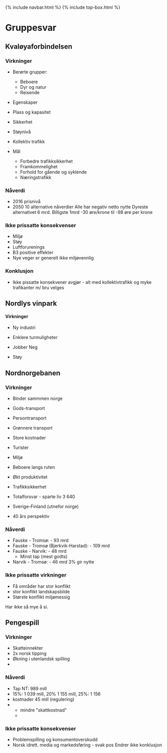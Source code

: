 {% include navbar.html %}  {% include top-box.html %} 

# Gruppesvar

## Kvaløyaforbindelsen

### Virkninger
* Berørte grupper:
  * Beboere
  * Dyr og natur
  * Reisende

*  Egenskaper
  * Plass og kapasitet
  * Sikkerhet
  * Støynivå
  * Kollektiv trafikk

* Mål
  * Forbedre trafikksikkerhet
  * Framkommelighet
  * Forhold for gående og syklende
  * Næringstrafikk
 
### Nåverdi
* 2016 prisnivå
* 2050
10 alternative nåverdier
Alle har negativ netto nytte
Dyreste alternativet 6 mrd.
Billigste 1mrd
-30 øre/krone til -98 øre per krone

### Ikke prissatte konsekvenser
* Miljø
* Støy
* Luftforurenings
* B3 positive effekter
* Nye veger er generelt ikke miljøvennlig
  
### Konklusjon
* Ikke pissatte konsekvener avgjør - alt med kollektivtrafikk og myke trafikanter m/ bru velges
  
 
## Nordlys vinpark
#### Virkninger
* Ny industri
* Enklere turmuligheter
* Jobber
  Neg

* Støy

## Nordnorgebanen
### Virkninger
* Binder sammmen norge
* Gods-transport
* Persontransport
* Grønnere transport
* Store kostnader
* Turister
* Miljø
* Beboere langs ruten

* Økt produktivitet
* Trafikksikkerhet

* Totalforsvar - sparte liv 3 640 
* Sverige-Finland (utnefor norge)
* 40 års perspektiv

### Nåverdi
* Fauske - Tromsø: - 93 mrd
* Fauske - Tromsø (Bjerkvik-Harstad): - 109 mrd
* Fauske - Narvik: - 48 mrd
  * Minst tap (mest godts)
* Narvik - Tromsø: - 46 mrd
3% gir nytte

### Ikke prissatte virkninger
* Få områder har stor konflikt
* stor konflikt landskapsbilde
* Største konflikt miljømessig

Har ikke så mye å si.
  
## Pengespill

### Virkninger
* Skatteinnekter
* 2x norsk tipping
* Økning i utenlandsk spilling
* 
### Nåverdi
* Tap NT: 989 mill
* 15%: 1 039 mill, 20% 1 155 mill, 25%: 1 156
* kostnader 45 mill (regulering)
* + mindre "skattkostnad"
  + 
### Ikke prissatte konsekvenser
* Problemspilling og konsumentoverskudd
* Norsk idrett. media og markedsføring -  svak pos
Endrer ikke konklusjon

